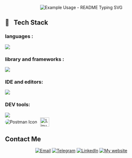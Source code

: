 

<p align="center">
  <img src="https://readme-typing-svg.demolab.com/?lines=Hi+There+Welcome+To+My+Profile!;I%27m+babak+chalaki🖐;I%27m+a+Backend+Developer💻;&font=Fira%20Code&center=true&width=380&height=50&duration=4000&pause=2000&color=red" alt="Example Usage - README Typing SVG">
</p>


<h2>🔧 &nbsp Tech Stack</h2>

<h3>languages :</h3>
<img src="https://skillicons.dev/icons?i=js,html,css,php,python,mysql,cpp" >

<h3>library and frameworks :</h3>
<img src="https://skillicons.dev/icons?i=bootstrap,jquery,laravel,tailwind" >

<h3>IDE and editors:</h3>
<img src="https://skillicons.dev/icons?i=pycharm,phpstorm,vscode,xd,figma" >

<h3>DEV tools:</h3>
<img src="https://skillicons.dev/icons?i=git,github,gitlab," >
<div style="display: flex; align-items: center;">
    <img src="https://skillicons.dev/icons?i=postman" alt="Postman Icon" style="border-radius:20px; margin-right: 10px;">
    <img src="https://cdn.jsdelivr.net/gh/devicons/devicon/icons/linux/linux-original.svg" height="30" alt="Linux Logo">
</div>

  
## Contact Me

<div align="center">
  
[![Email](https://img.shields.io/badge/-Email-blue?style=flat&logo=gmail&labelColor=black)](https://babak.chalaki82@gmail.com) 
[![Telegram](https://img.shields.io/badge/-Telegram-blue?style=flat&logo=telegram&labelColor=black)](https://t.me/BABAK_CHALAKI) 
[![LinkedIn](https://img.shields.io/badge/-LinkedIn-blue?style=flat&logo=linkedin&labelColor=black)](https://www.linkedin.com/in/babak-chalaki-622376292/?originalSubdomain=ir) 
[![My website](https://img.shields.io/badge/-My_Website-blue?style=flat&logo=link&labelColor=black)](https://babak-chalaki.ir)

</div>
<!--
![My Viewers](https://komarev.com/ghpvc/?username=Babak-Chalacki&color=0000ff&style=flat&base=100)
<div align="center">
  <img src="https://streak-stats.demolab.com?user=Babak-Chalacki&locale=en&mode=daily&theme=dark&hide_border=false&border_radius=5&order=3" height="220" alt="streak graph" style="border-radius: 5px;"/>
</div> -->


<!-- ![BABAK's GitHub activity graph](https://github-readme-activity-graph.vercel.app/graph?username=Babak-Chalacki&theme=github-compact) -->
